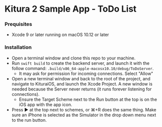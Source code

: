 # Kitura 2 Sample App - ToDo List

### Prequisites

* Xcode 9 or later running on macOS 10.12 or later

### Installation

* Open a terminal window and clone this repo to your machine.
* Run `swift build` to create the backend server, and launch it with the follow command: `.build/x86_64-apple-macosx10.10/debug/ToDoServer`.
  * It may ask for permission for incoming connections. Select "Allow"
* Open a new terminal window and back to the root of the project, and navigate to KituraiOS, and launch the Xcode Project. A new window is needed because the Server never returns (it runs forever listening for connections).
  * Ensure the Target Scheme next to the Run button at the top is on the iOS app with the app icon.
* Press ▶️ at the top next to schemes, or ⌘+R does the same thing. Make sure an iPhone is selected as the Simulator in the drop down menu next to the run button.